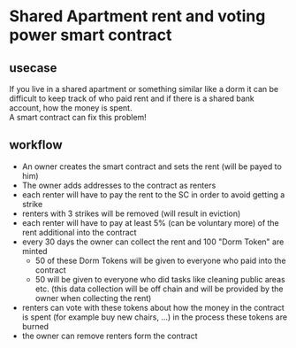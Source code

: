 # Shared Apartment rent and voting power smart contract

## usecase
If you live in a shared apartment or something similar like a dorm it can be difficult to keep track of who paid rent and if there is a shared bank account, how the money is spent. <br>
A smart contract can fix this problem!

## workflow
- An owner creates the smart contract and sets the rent (will be payed to him)
- The owner adds addresses to the contract as renters
- each renter will have to pay the rent to the SC in order to avoid getting a strike
- renters with 3 strikes will be removed (will result in eviction)
- each renter will have to pay at least 5% (can be voluntary more) of the rent additional into the contract
- every 30 days the owner can collect the rent and 100 "Dorm Token" are minted
  - 50 of these Dorm Tokens will be given to everyone who paid into the contract
  - 50 will be given to everyone who did tasks like cleaning public areas etc. (this data collection will be off chain and will be provided by the owner when collecting the rent)
- renters can vote with these tokens about how the money in the contract is spent (for example buy new chairs, ...) in the process these tokens are burned
- the owner can remove renters form the contract

